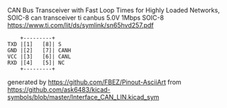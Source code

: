 CAN Bus Transceiver with Fast Loop Times for Highly Loaded Networks, SOIC-8
can transceiver ti canbus 5.0V 1Mbps SOIC-8
https://www.ti.com/lit/ds/symlink/sn65hvd257.pdf


	    +---------+
	TXD |[1]   [8]| S
	GND |[2]   [7]| CANH
	VCC |[3]   [6]| CANL
	RXD |[4]   [5]| NC
	    +---------+


generated by https://github.com/FBEZ/Pinout-AsciiArt from https://github.com/ask6483/kicad-symbols/blob/master/Interface_CAN_LIN.kicad_sym